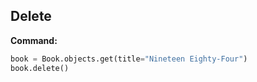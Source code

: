 ## Delete

**Command:**
```python
book = Book.objects.get(title="Nineteen Eighty-Four")
book.delete()
